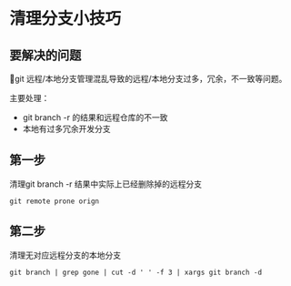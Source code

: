 # 清理分支小技巧


## 要解决的问题
git 远程/本地分支管理混乱导致的远程/本地分支过多，冗余，不一致等问题。

主要处理：

 - git branch -r 的结果和远程仓库的不一致
 - 本地有过多冗余开发分支

## 第一步
清理git branch -r 结果中实际上已经删除掉的远程分支

`
  git remote prone orign
`

## 第二步
清理无对应远程分支的本地分支

`
  git branch | grep gone | cut -d ' ' -f 3 | xargs git branch -d
`



